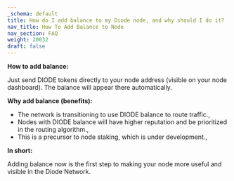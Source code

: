 ```yaml
---
_schema: default
title: How do I add balance to my Diode node, and why should I do it?
nav_title: How To Add Balance to Node
nav_section: FAQ
weight: 20032
draft: false
---
```

**How to add balance:**

Just send DIODE tokens directly to your node address (visible on your node dashboard). The balance will appear there automatically.

**Why add balance (benefits):**

* The network is transitioning to use DIODE balance to route traffic.,
* Nodes with DIODE balance will have higher reputation and be prioritized in the routing algorithm.,
* This is a precursor to node staking, which is under development.,

**In short:**

Adding balance now is the first step to making your node more useful and visible in the Diode Network.